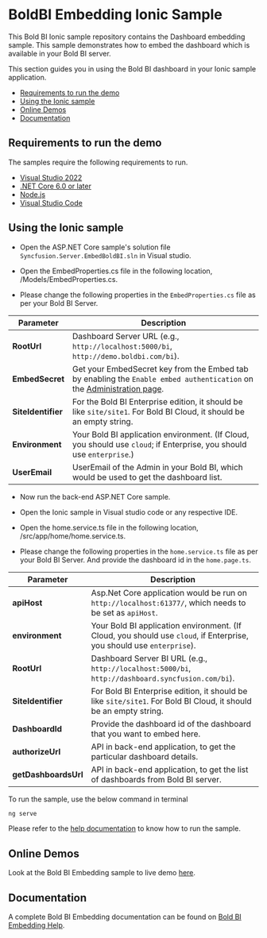 # BoldBI Embedding Ionic Sample

This Bold BI Ionic sample repository contains the Dashboard embedding sample. This sample demonstrates how to embed the dashboard which is available in your Bold BI server.

This section guides you in using the Bold BI dashboard in your Ionic sample application.

* [Requirements to run the demo](#requirements-to-run-the-demo)
* [Using the Ionic sample](#using-the-ionic-sample)
* [Online Demos](#online-demos)
* [Documentation](#documentation)

## Requirements to run the demo

The samples require the following requirements to run.

* [Visual Studio 2022](https://visualstudio.microsoft.com/downloads/)
* [.NET Core 6.0 or later](https://dotnet.microsoft.com/en-us/download/dotnet-core)
* [Node.js](https://nodejs.org/en/)
* [Visual Studio Code](https://code.visualstudio.com/download)

## Using the Ionic sample

* Open the ASP.NET Core sample's solution file `Syncfusion.Server.EmbedBoldBI.sln` in Visual studio.

* Open the EmbedProperties.cs file in the following location, /Models/EmbedProperties.cs.

* Please change the following properties in the `EmbedProperties.cs` file as per your Bold BI Server.

| **Parameter**       | **Description**                                                                                                      |
|---------------------|----------------------------------------------------------------------------------------------------------------------|
| **RootUrl**         | Dashboard Server URL (e.g., `http://localhost:5000/bi`, `http://demo.boldbi.com/bi`).                                                                               |
| **EmbedSecret**     | Get your EmbedSecret key from the Embed tab by enabling the `Enable embed authentication` on the [Administration page](https://help.boldbi.com/embedded-bi/site-administration/embed-settings/?utm_source=github&utm_medium=backlinks). |
| **SiteIdentifier**   | For the Bold BI Enterprise edition, it should be like `site/site1`. For Bold BI Cloud, it should be an empty string.                                                |
| **Environment**     | Your Bold BI application environment. (If Cloud, you should use `cloud`; if Enterprise, you should use `enterprise`.)                                               |
| **UserEmail**       | UserEmail of the Admin in your Bold BI, which would be used to get the dashboard list.                                                                                |

* Now run the back-end ASP.NET Core sample.

* Open the Ionic sample in Visual studio code or any respective IDE.

* Open the home.service.ts file in the following location, /src/app/home/home.service.ts.

* Please change the following properties in the `home.service.ts` file as per your Bold BI Server. And provide the dashboard id in the `home.page.ts`.

| **Parameter**       | **Description** |
|---------------------|-----------------|
| **apiHost**         | Asp.Net Core application would be run on `http://localhost:61377/`, which needs to be set as `apiHost`. |
| **environment**     | Your Bold BI application environment. (If Cloud, you should use `cloud`, if Enterprise, you should use `enterprise`). |
| **RootUrl**         | Dashboard Server BI URL (e.g., `http://localhost:5000/bi`, `http://dashboard.syncfusion.com/bi`). |
| **SiteIdentifier**  | For Bold BI Enterprise edition, it should be like `site/site1`. For Bold BI Cloud, it should be an empty string. |
| **DashboardId**     | Provide the dashboard id of the dashboard that you want to embed here. |
| **authorizeUrl**    | API in back-end application, to get the particular dashboard details. |
| **getDashboardsUrl**| API in back-end application, to get the list of dashboards from Bold BI server. |

To run the sample, use the below command in terminal

```bash
ng serve
```

Please refer to the [help documentation](https://help.boldbi.com/embedded-bi/javascript-based/samples/v3.3.40-or-later/other-platform-samples/#ionic-sample-to-embed-dashboard?utm_source=github&utm_medium=backlinks) to know how to run the sample.

## Online Demos

Look at the Bold BI Embedding sample to live demo [here](https://samples.boldbi.com/embed?utm_source=github&utm_medium=backlinks).

## Documentation

A complete Bold BI Embedding documentation can be found on [Bold BI Embedding Help](https://help.boldbi.com/embedded-bi/javascript-based/?utm_source=github&utm_medium=backlinks).
